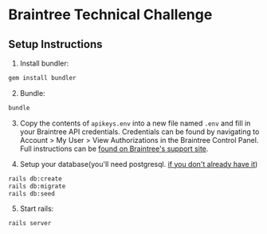 # Braintree Technical Challenge

## Setup Instructions

1. Install bundler:

  ```sh
  gem install bundler
  ```

2. Bundle:

  ```sh
  bundle
  ```
3. Copy the contents of `apikeys.env` into a new file named `.env` and fill in your Braintree API credentials. Credentials can be found by navigating to Account > My User > View Authorizations in the Braintree Control Panel. Full instructions can be [found on Braintree's support site](https://articles.braintreepayments.com/control-panel/important-gateway-credentials#api-credentials).

4. Setup your database(you'll need postgresql. [if you don't already have it](https://www.moncefbelyamani.com/how-to-install-postgresql-on-a-mac-with-homebrew-and-lunchy/))

  ```sh
  rails db:create
  rails db:migrate
  rails db:seed
  ```


5. Start rails:

  ```sh
  rails server
  ```